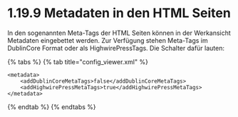 # 1.19.9 Metadaten in den HTML Seiten

In den sogenannten Meta-Tags der HTML Seiten können in der Werkansicht Metadaten eingebettet werden. Zur Verfügung stehen Meta-Tags im DublinCore Format oder als HighwirePressTags. Die Schalter dafür lauten:

{% tabs %}
{% tab title="config\_viewer.xml" %}
```markup
<metadata>
    <addDublinCoreMetaTags>false</addDublinCoreMetaTags>
    <addHighwirePressMetaTags>true</addHighwirePressMetaTags>
</metadata>
```
{% endtab %}
{% endtabs %}



